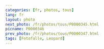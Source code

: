 ```yaml
---
categories: [fr, photos, tous]
lang: fr
layout: photo
next_photo: /fr/photos/tous/P0000345.html
picname: P0000346
prev_photo: /fr/photos/tous/P0000347.html
tags: [Fotofalle, Leopard]
---
```

